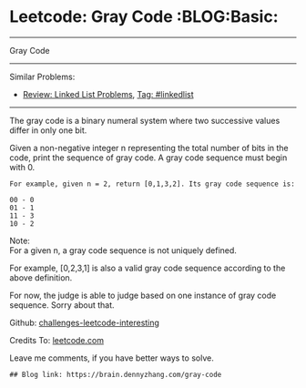 # Leetcode: Gray Code     :BLOG:Basic:


---

Gray Code  

---

Similar Problems:  
-   [Review: Linked List Problems](https://brain.dennyzhang.com/review-linkedlist), [Tag: #linkedlist](https://brain.dennyzhang.com/tag/linkedlist)

---

The gray code is a binary numeral system where two successive values differ in only one bit.  

Given a non-negative integer n representing the total number of bits in the code, print the sequence of gray code. A gray code sequence must begin with 0.  

    For example, given n = 2, return [0,1,3,2]. Its gray code sequence is:
    
    00 - 0
    01 - 1
    11 - 3
    10 - 2

Note:  
For a given n, a gray code sequence is not uniquely defined.  

For example, [0,2,3,1] is also a valid gray code sequence according to the above definition.  

For now, the judge is able to judge based on one instance of gray code sequence. Sorry about that.  

Github: [challenges-leetcode-interesting](https://github.com/DennyZhang/challenges-leetcode-interesting/tree/master/gray-code)  

Credits To: [leetcode.com](https://leetcode.com/problems/gray-code/description/)  

Leave me comments, if you have better ways to solve.  

    ## Blog link: https://brain.dennyzhang.com/gray-code